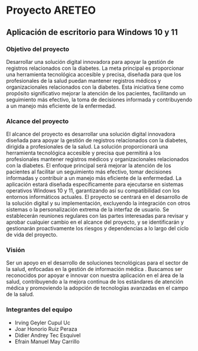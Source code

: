 # Proyecto ARETEO

## Aplicación de escritorio para Windows 10 y 11

### Objetivo del proyecto

Desarrollar una solución digital innovadora para apoyar la gestión de registros relacionados con la diabetes. La meta principal es proporcionar una herramienta tecnológica accesible y precisa, diseñada para que los profesionales de la salud puedan mantener registros médicos y organizacionales relacionados con la diabetes. Esta iniciativa tiene como propósito significativo mejorar la atención de los pacientes, facilitando un seguimiento más efectivo, la toma de decisiones informada y contribuyendo a un manejo más eficiente de la enfermedad.

### Alcance del proyecto

El alcance del proyecto es desarrollar una solución digital innovadora diseñada para apoyar la gestión de registros relacionados con la diabetes, dirigida a profesionales de la salud. La solución proporcionará una herramienta tecnológica accesible y precisa que permitirá a los profesionales mantener registros médicos y organizacionales relacionados con la diabetes. El enfoque principal será mejorar la atención de los pacientes al facilitar un seguimiento más efectivo, tomar decisiones informadas y contribuir a un manejo más eficiente de la enfermedad. La aplicación estará diseñada específicamente para ejecutarse en sistemas operativos Windows 10 y 11, garantizando así su compatibilidad con los entornos informáticos actuales. El proyecto se centrará en el desarrollo de la solución digital y su implementación, excluyendo la integración con otros sistemas o la personalización extrema de la interfaz de usuario. Se establecerán reuniones regulares con las partes interesadas para revisar y aprobar cualquier cambio en el alcance del proyecto, y se identificarán y gestionarán proactivamente los riesgos y dependencias a lo largo del ciclo de vida del proyecto.

### Visión

Ser un apoyo en el desarrollo de soluciones tecnológicas para el sector de la salud, enfocadas en la gestión de información médica . Buscamos ser reconocidos por apoyar e innovar con nuestra aplicación en 
el área de la salud, contribuyendo a la mejora continua de los estándares de atención médica y promoviendo la adopción de tecnologías avanzadas en el campo de la salud.


### Integrantes del equipo

- Irving Geyler Cupul Uc
- Joar Honorio Ruiz Peraza
- Didier Andrey Tec Esquivel
- Efrain Manuel May Carrillo

